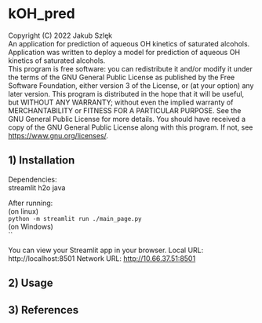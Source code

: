 # kOH_pred
Copyright (C) 2022 Jakub Szlęk  
An application for prediction of aqueous OH kinetics of saturated alcohols. Application was written to deploy a model for prediction of aqueous OH kinetics of saturated alcohols.  
This program is free software: you can redistribute it and/or modify it under the terms of the GNU General Public License as published by the Free Software Foundation,
either version 3 of the License, or (at your option) any later version. This program is distributed in the hope that it will be useful, but WITHOUT ANY WARRANTY;
without even the implied warranty of MERCHANTABILITY or FITNESS FOR A PARTICULAR PURPOSE.
See the GNU General Public License for more details. You should have received a copy of the GNU General Public License along with this program. If not, see <https://www.gnu.org/licenses/>.
## 1) Installation  
Dependencies:  
streamlit
h2o
java

After running:   
(on linux)  
`python -m streamlit run ./main_page.py`  
(on Windows)  
``

You can view your Streamlit app in your browser.
  Local URL: http://localhost:8501
  Network URL: http://10.66.37.51:8501
## 2) Usage

## 3) References
